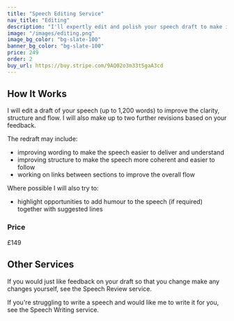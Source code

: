 ```yaml
---
title: "Speech Editing Service"
nav_title: "Editing"
description: "I'll expertly edit and polish your speech draft to make it shine, while maintaining your unique voice and tone."
image: "/images/editing.png"
image_bg_color: "bg-slate-100"
banner_bg_color: "bg-slate-100"
price: 249
order: 2
buy_url: https://buy.stripe.com/9AQ02o3m33tSgaA3cd
---
```

## How It Works
I will edit a draft of your speech (up to 1,200 words) to improve the clarity, structure and flow. I will also make up to two further revisions based on your feedback.

The redraft may include:
- improving wording to make the speech easier to deliver and understand
- improving structure to make the speech more coherent and easier to follow
- working on links between sections to improve the overall flow

Where possible I will also try to:
- highlight opportunities to add humour to the speech (if required) together with suggested lines

### Price
£149

## Other Services
If you would just like feedback on your draft so that you change make any changes yourself, see the Speech Review service.

If you're struggling to write a speech and would like me to write it for you, see the Speech Writing service.